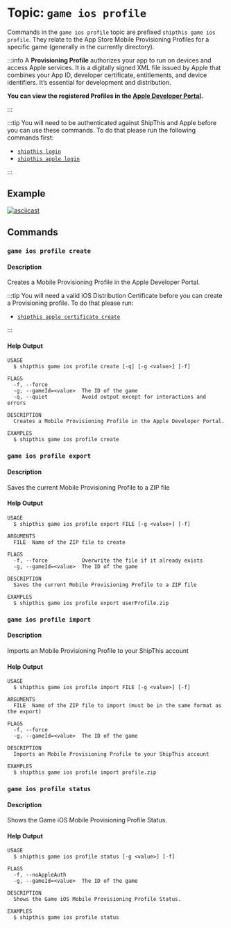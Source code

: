# Topic: `game ios profile`

Commands in the `game ios profile` topic are prefixed `shipthis game ios profile`. They relate to the App Store Mobile Provisioning Profiles for a specific game (generally in the currently directory).

:::info
A **Provisioning Profile** authorizes your app to run on devices and access Apple services. It is a digitally signed XML file issued by Apple that combines your App ID, developer certificate, entitlements, and device identifiers. It’s essential for development and distribution.

**You can view the registered Profiles in the [Apple Developer Portal](https://developer.apple.com/account/resources/profiles/list).**

:::

:::tip
You will need to be authenticated against ShipThis and Apple before you can use
these commands. To do that please run the following commands first:

- [`shipthis login`](/docs/reference/login)
- [`shipthis apple login`](/docs/reference/apple/login)

:::

## Example

[![asciicast](https://asciinema.org/a/1CNdfgPwSmxBVrgqxC9xXLnkm.svg)](https://asciinema.org/a/1CNdfgPwSmxBVrgqxC9xXLnkm#shipthis-col120row32)

## Commands

### `game ios profile create`

#### Description

Creates a Mobile Provisioning Profile in the Apple Developer Portal.

:::tip
You will need a valid iOS Distribution Certificate before you can create a
Provisioning profile. To do that please run:

- [`shipthis apple certificate create`](/docs/reference/apple/certificate#apple-certificate-create)

:::

#### Help Output

```help
USAGE
  $ shipthis game ios profile create [-q] [-g <value>] [-f]

FLAGS
  -f, --force
  -g, --gameId=<value>  The ID of the game
  -q, --quiet           Avoid output except for interactions and errors

DESCRIPTION
  Creates a Mobile Provisioning Profile in the Apple Developer Portal.

EXAMPLES
  $ shipthis game ios profile create
```

### `game ios profile export`

#### Description

Saves the current Mobile Provisioning Profile to a ZIP file

#### Help Output

```help
USAGE
  $ shipthis game ios profile export FILE [-g <value>] [-f]

ARGUMENTS
  FILE  Name of the ZIP file to create

FLAGS
  -f, --force           Overwrite the file if it already exists
  -g, --gameId=<value>  The ID of the game

DESCRIPTION
  Saves the current Mobile Provisioning Profile to a ZIP file

EXAMPLES
  $ shipthis game ios profile export userProfile.zip
```

### `game ios profile import`

#### Description

Imports an Mobile Provisioning Profile to your ShipThis account

#### Help Output

```help
USAGE
  $ shipthis game ios profile import FILE [-g <value>] [-f]

ARGUMENTS
  FILE  Name of the ZIP file to import (must be in the same format as the export)

FLAGS
  -f, --force
  -g, --gameId=<value>  The ID of the game

DESCRIPTION
  Imports an Mobile Provisioning Profile to your ShipThis account

EXAMPLES
  $ shipthis game ios profile import profile.zip
```

### `game ios profile status`

#### Description

Shows the Game iOS Mobile Provisioning Profile Status.

#### Help Output

```help
USAGE
  $ shipthis game ios profile status [-g <value>] [-f]

FLAGS
  -f, --noAppleAuth
  -g, --gameId=<value>  The ID of the game

DESCRIPTION
  Shows the Game iOS Mobile Provisioning Profile Status.

EXAMPLES
  $ shipthis game ios profile status
```
